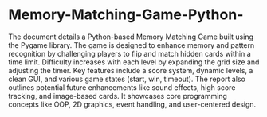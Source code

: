 # Memory-Matching-Game-Python-
The document details a Python-based Memory Matching Game built using the Pygame library. The game is designed to enhance memory and pattern recognition by challenging players to flip and match hidden cards within a time limit. Difficulty increases with each level by expanding the grid size and adjusting the timer. Key features include a score system, dynamic levels, a clean GUI, and various game states (start, win, timeout). The report also outlines potential future enhancements like sound effects, high score tracking, and image-based cards. It showcases core programming concepts like OOP, 2D graphics, event handling, and user-centered design.
